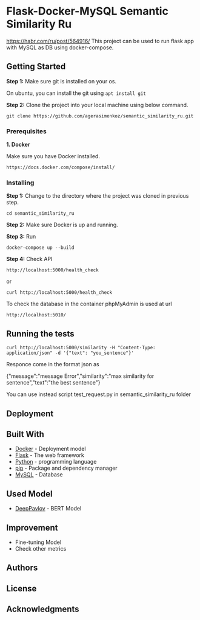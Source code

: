 # Flask-Docker-MySQL Semantic Similarity Ru
https://habr.com/ru/post/564916/
This project can be used to run flask app with MySQL as DB using docker-compose.

## Getting Started

**Step 1:** Make sure git is installed on your os.

On ubuntu, you can install the git using  ```apt install git```

**Step 2:** Clone the project into your local machine using below command.

```git clone https://github.com/agerasimenkoz/semantic_similarity_ru.git```

### Prerequisites

**1. Docker**

Make sure you have Docker installed.

```https://docs.docker.com/compose/install/```

### Installing

**Step 1:** Change to the directory where the project was cloned in previous step.

```
cd semantic_similarity_ru
```

**Step 2:** Make sure Docker is up and running.

**Step 3:** Run

```
docker-compose up --build
```

**Step 4:** Check API

```
http://localhost:5000/health_check
```
or
```
curl http://localhost:5000/health_check
```


To check the database in the container phpMyAdmin is used at url 
```
http://localhost:5010/
```
## Running the tests
```
curl http://localhost:5000/similarity -H "Content-Type: application/json" -d '{"text": "you_sentence"}'
```
Responce come in the format json as 

{"message":"message Error","similarity":"max similarity for sentence","text":"the best sentence"}

You can use instead script test_request.py in semantic_similarity_ru folder
## Deployment

## Built With

* [Docker](https://docs.docker.com/) -  Deployment model
* [Flask](https://flask.palletsprojects.com/en/2.0.x/) - The web framework
* [Python](https://www.python.org/) - programming language
* [pip](https://pypi.org/project/pip/) - Package and dependency manager
* [MySQL](https://www.mysql.com/) - Database

## Used Model
* [DeepPavlov](https://huggingface.co/DeepPavlov/rubert-base-cased-sentence) -  BERT Model

## Improvement
* Fine-tuning Model
* Check other metrics
## Authors

## License

## Acknowledgments
